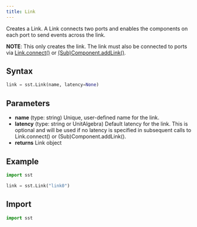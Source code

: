 ```yaml
---
title: Link
---
```


<!---
SAND2022-6843 O
Source: sst-documentation/manuals/python
--->

Creates a Link. A Link connects two ports and enables the components on each port to send events across the link.

**NOTE**: This only creates the link. The link must also be connected to ports via [Link.connect()](link/connect) or [(Sub)Component.addLink()](component/addLink).

## Syntax

```python
link = sst.Link(name, latency=None)
```

## Parameters
* **name** (type: string) Unique, user-defined name for the link. 
* **latency** (type: string or UnitAlgebra) Default latency for the link. This is optional and will be used if no latency is specified in subsequent calls to Link.connect() or (Sub)Component.addLink().
* **returns** Link object

## Example

```python
import sst

link = sst.Link("link0")
```

## Import
```python
import sst
```
